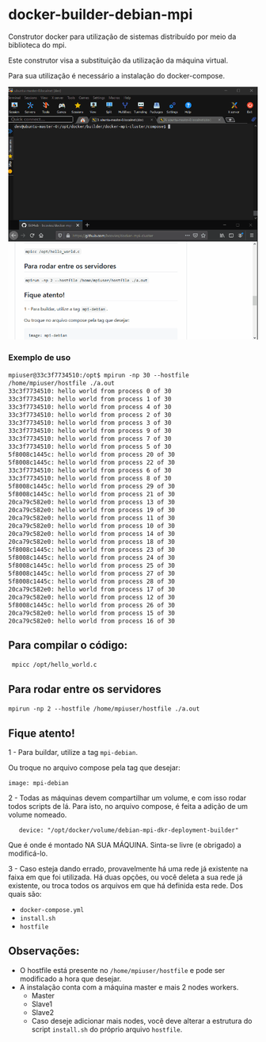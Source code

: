 # docker-builder-debian-mpi
Construtor docker para utilização de sistemas distribuído por meio da biblioteca do mpi.

Este construtor visa a substituição da utilização da máquina virtual.

Para sua utilização é necessário a instalação do docker-compose.

![Alt Text](/gifs/usage.gif)

### Exemplo de uso
``` 
mpiuser@33c3f7734510:/opt$ mpirun -np 30 --hostfile /home/mpiuser/hostfile ./a.out
33c3f7734510: hello world from process 0 of 30
33c3f7734510: hello world from process 1 of 30
33c3f7734510: hello world from process 4 of 30
33c3f7734510: hello world from process 2 of 30
33c3f7734510: hello world from process 3 of 30
33c3f7734510: hello world from process 9 of 30
33c3f7734510: hello world from process 7 of 30
33c3f7734510: hello world from process 5 of 30
5f8008c1445c: hello world from process 20 of 30
5f8008c1445c: hello world from process 22 of 30
33c3f7734510: hello world from process 6 of 30
33c3f7734510: hello world from process 8 of 30
5f8008c1445c: hello world from process 29 of 30
5f8008c1445c: hello world from process 21 of 30
20ca79c582e0: hello world from process 13 of 30
20ca79c582e0: hello world from process 19 of 30
20ca79c582e0: hello world from process 11 of 30
20ca79c582e0: hello world from process 10 of 30
20ca79c582e0: hello world from process 14 of 30
20ca79c582e0: hello world from process 18 of 30
5f8008c1445c: hello world from process 23 of 30
5f8008c1445c: hello world from process 24 of 30
5f8008c1445c: hello world from process 25 of 30
5f8008c1445c: hello world from process 27 of 30
5f8008c1445c: hello world from process 28 of 30
20ca79c582e0: hello world from process 17 of 30
20ca79c582e0: hello world from process 12 of 30
5f8008c1445c: hello world from process 26 of 30
20ca79c582e0: hello world from process 15 of 30
20ca79c582e0: hello world from process 16 of 30
```

## Para compilar o código:
``` mpicc /opt/hello_world.c```

## Para rodar entre os servidores
 ``` mpirun -np 2 --hostfile /home/mpiuser/hostfile ./a.out ```


## Fique atento!

1 - Para buildar, utilize a tag ```mpi-debian```.

Ou troque no arquivo compose pela tag que desejar:
```
image: mpi-debian
```
2 - Todas as máquinas devem compartilhar um volume, e com isso rodar todos scripts de lá.
Para isto, no arquivo compose, é feita a adição de um volume nomeado.
```
   device: "/opt/docker/volume/debian-mpi-dkr-deployment-builder" 
```
Que é onde é montado NA SUA MÁQUINA. Sinta-se livre (e obrigado) a modificá-lo.

3 - Caso esteja dando errado, provavelmente há uma rede já existente na faixa em que foi utilizada. Há duas opções, ou você deleta a sua rede já existente, ou troca todos os arquivos em que há definida esta rede. Dos quais são:
 - ```docker-compose.yml```
 - ```install.sh```
 - ```hostfile```

## Observações:
  - O hostfile está presente no  ``` /home/mpiuser/hostfile ``` e pode ser modificado a hora que desejar.
  - A instalação conta com a máquina master e mais 2 nodes workers.
     - Master 
     - Slave1
     - Slave2
     - Caso deseje adicionar mais nodes, você deve alterar a estrutura do script ``` install.sh ``` do próprio arquivo ```hostfile```.
